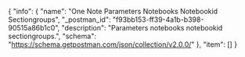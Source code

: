 {
  "info": {
    "name": "One Note Parameters Notebooks Notebookid Sectiongroups",
    "_postman_id": "f93bb153-ff39-4a1b-b398-90515a86b1c0",
    "description": "Parameters notebooks notebookid sectiongroups.",
    "schema": "https://schema.getpostman.com/json/collection/v2.0.0/"
  },
  "item": []
}
